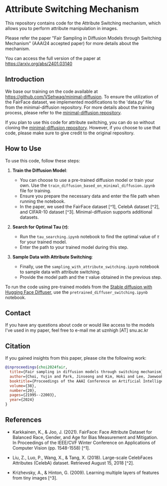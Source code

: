 # Attribute Switching Mechanism

This repository contains code for the Attribute Switching mechanism, which allows you to perform attribute manipulation in images.

Please refer the paper "Fair Sampling in Diffusion Models through Switching Mechanism" (AAAI24 accepted paper) for more details about the mechanism.

You can access the full version of the paper at https://arxiv.org/abs/2401.03140
## Introduction
We base our training on the code available at https://github.com/VSehwag/minimal-diffusion. To ensure the utilization of the FairFace dataset, we implemented modifications to the 'data.py' file from the minimal-diffusion repository. For more details about the training process, please refer to the [minimal-diffusion repository](https://github.com/VSehwag/minimal-diffusion).

If you plan to use this code for attribute switching, you can do so without cloning the [minimal-diffusion repository](https://github.com/VSehwag/minimal-diffusion). However, if you choose to use that code, please make sure to give credit to the original repository.

## How to Use

To use this code, follow these steps:

1. **Train the Diffusion Model**:
   - You can choose to use a pre-trained diffusion model or train your own. Use the `train_diffusion_based_on_minimal_diffusion.ipynb` file for training.
   - Ensure you prepare the necessary data and enter the file path when running the notebook.
   - In the paper, we used the FairFace dataset [^1], CelebA dataset [^2], and CIFAR-10 dataset [^3]. Minimal-diffusion supports additional datasets.

2. **Search for Optimal Tau ($\tau$)**:
   - Run the `tau_searching.ipynb` notebook to find the optimal value of $\tau$ for your trained model.
   - Enter the path to your trained model during this step.

3. **Sample Data with Attribute Switching**:
   - Finally, use the `sampling_with_attribute_switching.ipynb` notebook to sample data with attribute switching.
   - Provide the model path and the $\tau$ value obtained in the previous step.

To run the code using pre-trained models from the [Stable diffusion with Hugging Face Diffuser](https://huggingface.co/blog/stable_diffusion), use the `pretrained_diffuser_switching.ipynb` notebook.

## Contact
If you have any questions about code or would like access to the models I've used in my paper, feel free to e-mail me at uznhigh [AT] snu.ac.kr 

## Citation
If you gained insights from this paper, please cite the following work:

```bibtex
@inproceedings{choi2024fair,
  title={Fair sampling in diffusion models through switching mechanism},
  author={Choi, Yujin and Park, Jinseong and Kim, Hoki and Lee, Jaewook and Park, Saerom},
  booktitle={Proceedings of the AAAI Conference on Artificial Intelligence},
  volume={38},
  number={20},
  pages={21995--22003},
  year={2024}
}
```
## References

- Karkkainen, K., & Joo, J. (2021). FairFace: Face Attribute Dataset for Balanced Race, Gender, and Age for Bias Measurement and Mitigation. In Proceedings of the IEEE/CVF Winter Conference on Applications of Computer Vision (pp. 1548-1558) [^1].

- Liu, Z., Luo, P., Wang, X., & Tang, X. (2018). Large-scale CelebFaces Attributes (CelebA) dataset. Retrieved August 15, 2018 [^2].

- Krizhevsky, A., & Hinton, G. (2009). Learning multiple layers of features from tiny images [^3].
